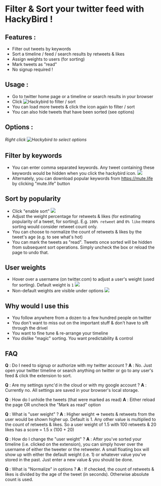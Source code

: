 # Filter & Sort your twitter feed with HackyBird ! 


## Features : 
- Filter out tweets by keywords 
- Sort a timeline / feed / search results by retweets & likes
- Assign weights to users (for sorting)
- Mark tweets as "read"
- No signup required !


## Usage : 
- Go to twitter home page or a timeline or search results in your browser
- Click ![Hackybird](http://i.imgur.com/XXtSQm1.png) to filter / sort
- You can load more tweets & click the icon again to filter / sort
- You can also hide tweets that have been sorted (see options)


## Options : 
###### Right click ![Hackybird](http://i.imgur.com/XXtSQm1.png) to select options

## Filter by keywords
- You can enter comma separated keywords. Any tweet containing these keywords would be hidden when you click the hackybird icon.
![](http://i.imgur.com/Md6hnSU.png)
- Alternately, you can download popular keywords from https://mute.life by clicking "mute.life" button

## Sort by popularity
- Click "enable sort"
![](http://i.imgur.com/IrEegiK.png)
- Adjust the weight percentage for retweets & likes (for estimating popularity of a tweet, for sorting). E.g. `100% retweet` and `0% like` means sorting would consider retweet count only. 
- You can choose to normalize the count of retweets & likes by the tweet's age (e.g. to see what's hot)
- You can mark the tweets as "read". Tweets once sorted will be hidden from subsequent sort operations. Simply uncheck the box or reload the page to undo that. 

## User weights
- Hover over a username (on twitter.com) to adjust a user's weight (used for sorting). Default weight is `1`
![](http://i.imgur.com/MtRsJP2.png)
- Non-default weights are visible under options
![](http://i.imgur.com/SqeIa75.png)


## Why would I use this
- You follow anywhere from a dozen to a few hundred people on twitter
- You don't want to miss out on the important stuff & don't have to sift through the drivel
- You want to fine tune & re-arrange your timeline
- You dislike "magic" sorting. You want predictability & control


## FAQ
**Q** : Do I need to signup or authorize with my twitter account ? 
**A** : No. Just open your twitter timeline or search anything on twitter or go to any user's feed & click the extension to sort. 

**Q** : Are my settings sync'd in the cloud or with my google account ? 
**A** : Currently no. All settings are saved in your browser's local storage. 

**Q** : How do I unhide the tweets (that were marked as read)
**A** : Either reload the page OR uncheck the "Mark as read" option 

**Q** : What is "user weight" ? 
**A** : Higher weight => tweets & retweets from the user would be shown higher up. 
    Default is 1. Any other value is multiplied to the count of retweets & likes. 
    So a user weight of 1.5 with 100 retweets & 20 likes has a score = 1.5 x (100 + 20)

**Q** : How do I change the "user weight" ? 
**A** : After you've sorted your timeline (i.e. clicked on the extension), you can simply hover over the username of either the tweeter or the retweeter. 
    A small floating box will show up with either the default weight (i.e. 1) or whatever value you've stored in the past. 
    Just enter a new value & you should be done. 

**Q** : What is "Normalize" in options ? 
**A** : If checked, the count of retweets & likes is divided by the age of the tweet (in seconds). Otherwise absolute count is used.


